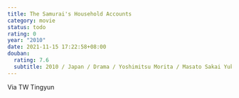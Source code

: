 ```yaml
---
title: The Samurai's Household Accounts
category: movie
status: todo
rating: 0
year: "2010"
date: 2021-11-15 17:22:58+08:00
douban:
  rating: 7.6
  subtitle: 2010 / Japan / Drama / Yoshimitsu Morita / Masato Sakai Yukie Nakama
---
```


Via TW Tingyun
